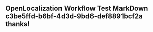 <properties
ms.topic="hero-topic"
ms.test1="hero-topic"
ms.test2="test"/>

## OpenLocalization Workflow Test MarkDown c3be5ffd-b6bf-4d3d-9bd6-def8891bcf2a thanks!
